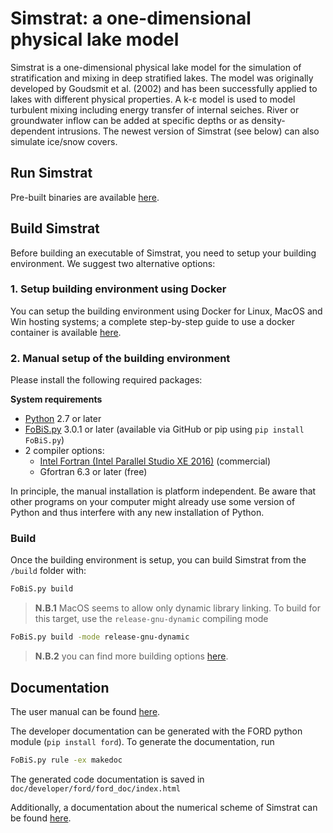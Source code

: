 # Simstrat: a one-dimensional physical lake model

Simstrat is a one-dimensional physical lake model for the simulation of stratification and mixing in deep stratified lakes. The model was originally developed by Goudsmit et al. (2002) and has been successfully applied to lakes with different physical properties. A k-ε model is used to model turbulent mixing including energy transfer of internal seiches. River or groundwater inflow can be added at specific depths or as density-dependent intrusions. The newest version of Simstrat (see below) can also simulate ice/snow covers.

## Run Simstrat
Pre-built binaries are available [here](https://github.com/Eawag-AppliedSystemAnalysis/Simstrat/releases).

## Build Simstrat
Before building an executable of Simstrat, you need to setup your building environment. We suggest two alternative options:

### 1. Setup building environment using Docker
You can setup the building environment using Docker for Linux, MacOS and Win hosting systems; a complete step-by-step guide to use a docker container is available
[here](misc/docker_build_env).


### 2. Manual setup of the building environment
Please install the following required packages:

**System requirements**

- [Python](https://www.python.org/) 2.7 or later
- [FoBiS.py](https://github.com/szaghi/FoBiS) 3.0.1 or later (available via GitHub or pip using `pip install FoBiS.py`)
- 2 compiler options:
    - [Intel Fortran (Intel Parallel Studio XE 2016)](https://software.intel.com/en-us/parallel-studio-xe/choose-download) (commercial)
    - Gfortran 6.3 or later (free)

In principle, the manual installation is platform independent. Be aware that other programs on your computer might already use some version of Python and thus interfere with any new installation of Python.

### Build
Once the building environment is setup, you can build Simstrat from the `/build` folder with:
~~~bash
FoBiS.py build
~~~

> **N.B.1** MacOS seems to allow only dynamic library linking. To build for this target, use the `release-gnu-dynamic` compiling mode
~~~bash
FoBiS.py build -mode release-gnu-dynamic
~~~

> **N.B.2** you can find more building options [here](build).




## Documentation

The user manual can be found [here](doc).

The developer documentation can be generated with the FORD python module (`pip install ford`).
To generate the documentation, run

~~~bash
FoBiS.py rule -ex makedoc
~~~

The generated code documentation is saved in `doc/developer/ford/ford_doc/index.html`

Additionally, a documentation about the numerical scheme of Simstrat can be found [here](doc/developer/dev_manual).
